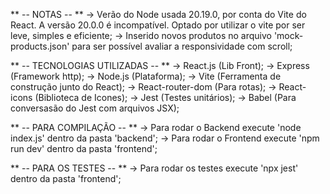 ** -- NOTAS -- **
-> Verão do Node usada 20.19.0, por conta do Vite do React. A versão 20.0.0 é incompatível. Optado por utilizar o vite por ser leve, simples e eficiente;
-> Inserido novos produtos no arquivo 'mock-products.json' para ser possível avaliar a responsividade com scroll;

** -- TECNOLOGIAS UTILIZADAS -- **
-> React.js (Lib Front);
-> Express (Framework http);
-> Node.js (Plataforma);
-> Vite (Ferramenta de construção junto do React);
-> React-router-dom (Para rotas);
-> React-icons (Biblioteca de Icones);
-> Jest (Testes unitários);
-> Babel (Para conversasão do Jest com arquivos JSX);

** -- PARA COMPILAÇÃO -- **
-> Para rodar o Backend execute 'node index.js' dentro da pasta 'backend';
-> Para rodar o Frontend execute 'npm run dev' dentro da pasta 'frontend';

** -- PARA OS TESTES -- **
-> Para rodar os testes execute 'npx jest' dentro da pasta 'frontend';
